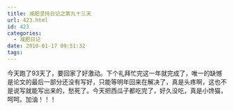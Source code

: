 ```yaml
---
title: 减肥坚持日记之第九十三天
url: 423.html
id: 423
categories:
  - 减肥日记
date: 2010-01-17 09:51:32
tags:
---
```


今天跑了93天了，要回家了好激动。下个礼拜忙完这一年就完成了，唯一的缺憾是论文的最后一部分还没有写好，只能等明年回来在解决了，真是头疼啊，这也不是说写就能写出来的，愁死了。今天把西瓜子都吃完了，好久没吃，真是小馋猫，呵呵。加油！！！